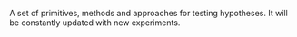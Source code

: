 A set of primitives, methods and approaches for testing hypotheses. It will be constantly updated with new experiments.

